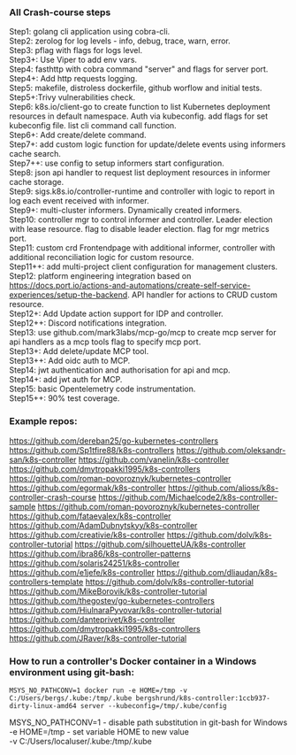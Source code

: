 ### All Crash-course steps

Step1: golang cli application using cobra-cli.  
Step2: zerolog for log levels - info, debug, trace, warn, error.  
Step3: pflag with flags for logs level.  
Step3+: Use Viper to add env vars.  
Step4: fasthttp with cobra command "server" and flags for server port.  
Step4+: Add http requests logging.  
Step5: makefile, distroless dockerfile, github worflow and initial tests.  
Step5+:Trivy vulnerabilities check.  
Step6: k8s.io/client-go to create function to list Kubernetes deployment resources in default namespace. Auth via kubeconfig. add flags for set kubeconfig file. list cli command call function.  
Step6+: Add create/delete command.  
Step7+: add custom logic function for update/delete events using informers cache search.  
Step7++: use config to setup informers start configuration.  
Step8: json api handler to request list deployment resources in informer cache storage.   
Step9: sigs.k8s.io/controller-runtime and controller with logic to report in log each event received with informer.  
Step9+: multi-cluster informers. Dynamically created informers.  
Step10: controller mgr to control informer and controller. Leader election with lease resource. flag to disable leader election. flag for mgr metrics port.  
Step11: custom crd Frontendpage with additional informer, controller with additional reconciliation logic for custom resource.  
Step11++: add multi-project client configuration for management clusters.  
Step12: platform engineering integration based on https://docs.port.io/actions-and-automations/create-self-service-experiences/setup-the-backend. API handler for actions to CRUD custom resource.  
Step12+: Add Update action support for IDP and controller.  
Step12++: Discord notifications integration.  
Step13: use github.com/mark3labs/mcp-go/mcp to create mcp server for api handlers as a mcp tools flag to specify mcp port.  
Step13+: Add delete/update MCP tool.  
Step13++: Add oidc auth to MCP.  
Step14: jwt authentication and authorisation for api and mcp.  
Step14+: add jwt auth for MCP.  
Step15: basic Opentelemetry code instrumentation.  
Step15++: 90% test coverage.  

### Example repos:

https://github.com/dereban25/go-kubernetes-controllers
https://github.com/Sp1tfire88/k8s-controllers
https://github.com/oleksandr-san/k8s-controller
https://github.com/vanelin/k8s-controller
https://github.com/dmytropakki1995/k8s-controllers
https://github.com/roman-povoroznyk/kubernetes-controller
https://github.com/egormak/k8s-controller
https://github.com/alioss/k8s-controller-crash-course
https://github.com/Michaelcode2/k8s-controller-sample
https://github.com/roman-povoroznyk/kubernetes-controller
https://github.com/fataevalex/k8s-controller
https://github.com/AdamDubnytskyy/k8s-controller
https://github.com/creativie/k8s-controller
https://github.com/dolv/k8s-controller-tutorial
https://github.com/silhouetteUA/k8s-controller
https://github.com/ibra86/k8s-controller-patterns
https://github.com/solaris24251/k8s-controller
https://github.com/e1jefe/k8s-controller
https://github.com/dliaudan/k8s-controllers-template
https://github.com/dolv/k8s-controller-tutorial
https://github.com/MikeBorovik/k8s-controller-tutorial
https://github.com/thegostev/go-kubernetes-controllers
https://github.com/HiulnaraPyvovar/k8s-controller-tutorial
https://github.com/danteprivet/k8s-controller
https://github.com/dmytropakki1995/k8s-controllers
https://github.com/JRaver/k8s-controller-tutorial 

### How to run a controller's Docker container in a Windows environment using git-bash:

```MSYS_NO_PATHCONV=1 docker run -e HOME=/tmp -v C:/Users/bergs/.kube:/tmp/.kube bergshrund/k8s-controller:1ccb937-dirty-linux-amd64 server --kubeconfig=/tmp/.kube/config```

MSYS_NO_PATHCONV=1 - disable path substitution in git-bash for Windows  
-e HOME=/tmp - set variable HOME to new value  
-v C:/Users/localuser/.kube:/tmp/.kube  